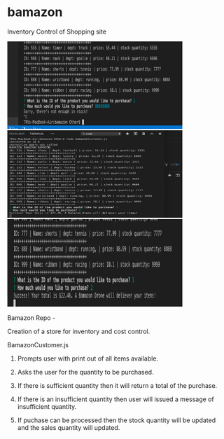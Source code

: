 # bamazon
Inventory Control of Shopping site





<img src="/images/img 1.png" width="400" height="200">

<img src="/images/img 2.png" width="400" height="200">

<img src="/images/img 3.png" width="400" height="200">


Bamazon Repo -

Creation of a store for inventory and cost control.  


BamazonCustomer.js

1) Prompts user with print out of all items available.

2) Asks the user for the quantity to be purchased.

3) If there is sufficient quantity then it will return a total of the purchase.

4) If there is an insufficient quantity then user will issued a message of insufficient quantity. 

5) If puchase can be processed then the stock quantity will be updated and the sales quantity will updated.  

